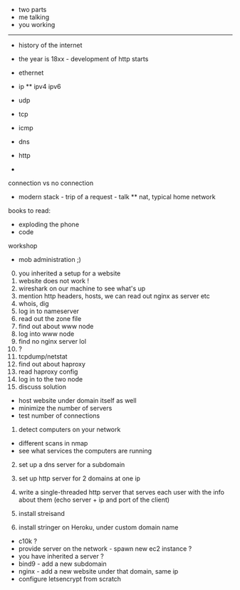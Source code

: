 * two parts
* me talking 
* you working

---

* history of the internet
* the year is 18xx - development of http starts

* ethernet
* ip
** ipv4 ipv6
* udp
* tcp
* icmp
* dns
* http
*
connection vs no connection

* modern stack - trip of a request - talk
** nat, typical home network

books to read:
* exploding the phone
* code


workshop

* mob administration ;)

0) you inherited a setup for a website
1) website does not work !
2) wireshark on our machine to see what's up
3) mention http headers, hosts, we can read out nginx as server etc
4) whois, dig
5) log in to nameserver
6) read out the zone file
7) find out about www node
8) log into www node
9) find no nginx server lol
10) ?
11) tcpdump/netstat
12) find out about haproxy
13) read haproxy config
14) log in to the two node
15) discuss solution

* host website under domain itself as well
* minimize the number of servers
* test number of connections

1) detect computers on your network
* different scans in nmap
* see what services the computers are running

2) set up a dns server for a subdomain

3) set up http server for 2 domains at one ip

4) write a single-threaded http server that serves each user with the info about them (echo server + ip and port of the client)
5) install streisand
6) install stringer on Heroku, under custom domain name

* c10k ?
* provide server on the network - spawn new ec2 instance ?
* you have inherited a server ?
* bind9 - add a new subdomain
* nginx - add a new website under that domain, same ip
* configure letsencrypt from scratch

